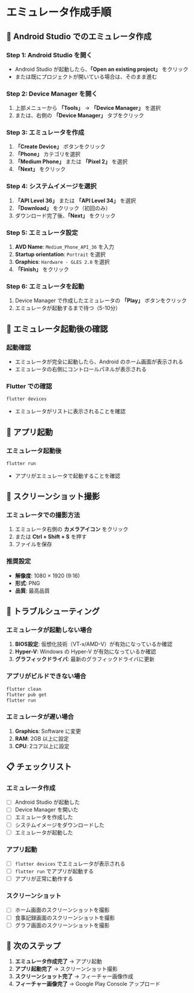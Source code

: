 # エミュレータ作成手順

## 🚀 Android Studio でのエミュレータ作成

### Step 1: Android Studio を開く
- Android Studio が起動したら、**「Open an existing project」** をクリック
- または既にプロジェクトが開いている場合は、そのまま進む

### Step 2: Device Manager を開く
1. 上部メニューから **「Tools」** → **「Device Manager」** を選択
2. または、右側の **「Device Manager」** タブをクリック

### Step 3: エミュレータを作成
1. **「Create Device」** ボタンをクリック
2. **「Phone」** カテゴリを選択
3. **「Medium Phone」** または **「Pixel 2」** を選択
4. **「Next」** をクリック

### Step 4: システムイメージを選択
1. **「API Level 36」** または **「API Level 34」** を選択
2. **「Download」** をクリック（初回のみ）
3. ダウンロード完了後、**「Next」** をクリック

### Step 5: エミュレータ設定
1. **AVD Name**: `Medium_Phone_API_36` を入力
2. **Startup orientation**: `Portrait` を選択
3. **Graphics**: `Hardware - GLES 2.0` を選択
4. **「Finish」** をクリック

### Step 6: エミュレータを起動
1. Device Manager で作成したエミュレータの **「Play」** ボタンをクリック
2. エミュレータが起動するまで待つ（5-10分）

## 📱 エミュレータ起動後の確認

### 起動確認
- エミュレータが完全に起動したら、Android のホーム画面が表示される
- エミュレータの右側にコントロールパネルが表示される

### Flutter での確認
```bash
flutter devices
```
- エミュレータがリストに表示されることを確認

## 🎯 アプリ起動

### エミュレータ起動後
```bash
flutter run
```
- アプリがエミュレータで起動することを確認

## 📸 スクリーンショット撮影

### エミュレータでの撮影方法
1. エミュレータ右側の **カメラアイコン** をクリック
2. または **Ctrl + Shift + S** を押す
3. ファイルを保存

### 推奨設定
- **解像度**: 1080 × 1920 (9:16)
- **形式**: PNG
- **品質**: 最高品質

## 🔧 トラブルシューティング

### エミュレータが起動しない場合
1. **BIOS設定**: 仮想化技術（VT-x/AMD-V）が有効になっているか確認
2. **Hyper-V**: Windows の Hyper-V が有効になっているか確認
3. **グラフィックドライバ**: 最新のグラフィックドライバに更新

### アプリがビルドできない場合
```bash
flutter clean
flutter pub get
flutter run
```

### エミュレータが遅い場合
1. **Graphics**: Software に変更
2. **RAM**: 2GB 以上に設定
3. **CPU**: 2コア以上に設定

## 📋 チェックリスト

### エミュレータ作成
- [ ] Android Studio が起動した
- [ ] Device Manager を開いた
- [ ] エミュレータを作成した
- [ ] システムイメージをダウンロードした
- [ ] エミュレータが起動した

### アプリ起動
- [ ] `flutter devices` でエミュレータが表示される
- [ ] `flutter run` でアプリが起動する
- [ ] アプリが正常に動作する

### スクリーンショット
- [ ] ホーム画面のスクリーンショットを撮影
- [ ] 食事記録画面のスクリーンショットを撮影
- [ ] グラフ画面のスクリーンショットを撮影

## 🎯 次のステップ

1. **エミュレータ作成完了** → アプリ起動
2. **アプリ起動完了** → スクリーンショット撮影
3. **スクリーンショット完了** → フィーチャー画像作成
4. **フィーチャー画像完了** → Google Play Console アップロード
